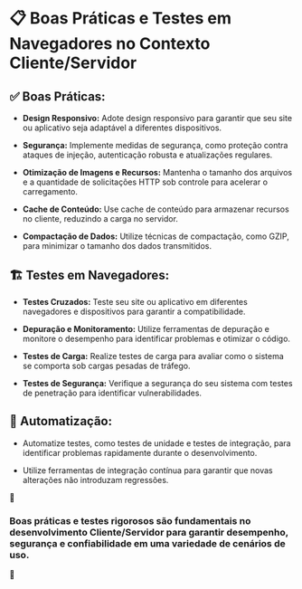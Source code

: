 # 📋 Boas Práticas e Testes em Navegadores no Contexto Cliente/Servidor

## ✅ **Boas Práticas:**

- **Design Responsivo:** Adote design responsivo para garantir que seu site ou aplicativo seja adaptável a diferentes dispositivos.

- **Segurança:** Implemente medidas de segurança, como proteção contra ataques de injeção, autenticação robusta e atualizações regulares.

- **Otimização de Imagens e Recursos:** Mantenha o tamanho dos arquivos e a quantidade de solicitações HTTP sob controle para acelerar o carregamento.

- **Cache de Conteúdo:** Use cache de conteúdo para armazenar recursos no cliente, reduzindo a carga no servidor.

- **Compactação de Dados:** Utilize técnicas de compactação, como GZIP, para minimizar o tamanho dos dados transmitidos.

## 🏗 **Testes em Navegadores:**

- **Testes Cruzados:** Teste seu site ou aplicativo em diferentes navegadores e dispositivos para garantir a compatibilidade.

- **Depuração e Monitoramento:** Utilize ferramentas de depuração e monitore o desempenho para identificar problemas e otimizar o código.

- **Testes de Carga:** Realize testes de carga para avaliar como o sistema se comporta sob cargas pesadas de tráfego.

- **Testes de Segurança:** Verifique a segurança do seu sistema com testes de penetração para identificar vulnerabilidades.

## 🦾 **Automatização:**

- Automatize testes, como testes de unidade e testes de integração, para identificar problemas rapidamente durante o desenvolvimento.

- Utilize ferramentas de integração contínua para garantir que novas alterações não introduzam regressões.

📌

### Boas práticas e testes rigorosos são fundamentais no desenvolvimento Cliente/Servidor para garantir desempenho, segurança e confiabilidade em uma variedade de cenários de uso.

📌
